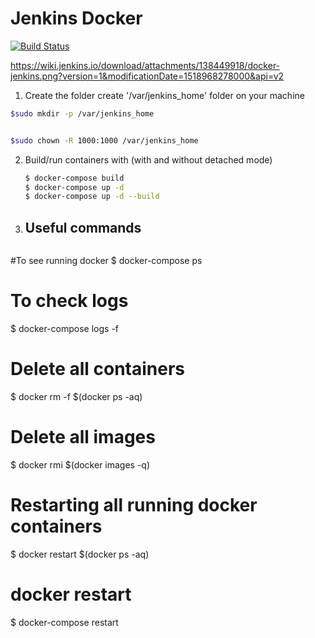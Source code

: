 # Jenkins Docker

[![Build Status](https://travis-ci.org/maxpou/docker-symfony.svg?branch=master)](https://travis-ci.org/maxpou/docker-symfony)

https://wiki.jenkins.io/download/attachments/138449918/docker-jenkins.png?version=1&modificationDate=1518968278000&api=v2

1. Create the folder 
create '/var/jenkins_home' folder on your machine

  ```bash
 $sudo mkdir -p /var/jenkins_home


 $sudo chown -R 1000:1000 /var/jenkins_home


  ```

2. Build/run containers with (with and without detached mode)

    ```bash
    $ docker-compose build
    $ docker-compose up -d
    $ docker-compose up -d --build

    ```
3.  ## Useful commands

    ```bash

#To see running docker
$ docker-compose ps

# To check logs 
$ docker-compose logs -f


# Delete all containers
$ docker rm -f $(docker ps -aq)

# Delete all images
$ docker rmi $(docker images -q)

# Restarting all running docker containers
$ docker restart $(docker ps -aq)

# docker restart
$ docker-compose restart

 ```
